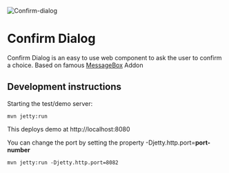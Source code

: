 
![Confirm-dialog](https://img.shields.io/vaadin-directory/stars/confirm-dialog?style=for-the-badge&logo=vaadin&label=confirm-dialog&link=https://vaadin.com/directory/component/confirm-dialog)


# Confirm Dialog

Confirm Dialog is an easy to use web component to ask the user to confirm a choice. Based on famous [MessageBox](https://vaadin.com/directory/component/messagebox) Addon

## Development instructions

Starting the test/demo server:
```
mvn jetty:run
```

This deploys demo at http://localhost:8080

You can change the port by setting the property -Djetty.http.port=**port-number**
```
mvn jetty:run -Djetty.http.port=8082 
```

